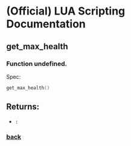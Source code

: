 
# (Official) LUA Scripting Documentation

## get_max_health

### Function undefined.

Spec:
```lua
get_max_health()
```

## Returns:
- `:` 

### [back](../other)
